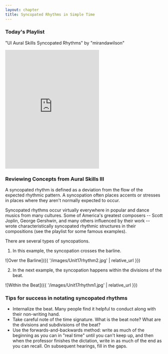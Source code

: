 ```yaml
---
layout: chapter
title: Syncopated Rhythms in Simple Time
---
```


### Today's Playlist

"UI Aural Skills Syncopated Rhythms" by "mirandawilson"

<iframe src="https://open.spotify.com/embed/user/mirandawilson/playlist/5I9B4LlKvNUJ15M0R8VBHU" width="300" height="380" frameborder="0" allowtransparency="true" allow="encrypted-media"></iframe>

### Reviewing Concepts from Aural Skills III

A syncopated rhythm is defined as a deviation from the flow of the expected rhythmic pattern. A syncopation often places accents or stresses in places where they aren't normally expected to occur.

Syncopated rhythms occur virtually everywhere in popular and dance musics from many cultures. Some of America's greatest composers -- Scott Joplin, George Gershwin, and many others influenced by their work -- wrote characteristically syncopated rhythmic structures in their compositions (see the playlist for some famous examples).

There are several types of syncopations.

1. In this example, the syncopation crosses the barline.

![Over the Barline]({{ '/images/Unit17rhythm2.jpg' | relative_url }})

2. In the next example, the syncopation happens within the divisions of the beat.

![Within the Beat]({{ '/images/Unit17rhythm1.jpg' | relative_url }})

### Tips for success in notating syncopated rhythms

- Internalize the beat. Many people find it helpful to conduct along with their non-writing hand.
- Take careful note of the time signature. What is the beat note? What are the divisions and subdivisions of the beat?
- Use the forwards-and-backwards method: write as much of the beginning as you can in "real time" until you can't keep up, and then when the professor finishes the dictation, write in as much of the end as you can recall. On subsequent hearings, fill in the gaps.